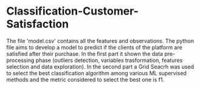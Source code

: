 # Classification-Customer-Satisfaction
The file 'model.csv' contains all the features and observations.
The python file aims to develop a model to predict if the clients of the platform are satisfied after their purchase.
In the first part it shown the data pre-processing phase (outliers detection, variables trasformation, features selection and data exploration). In the second part
a Grid Seacrh was used to select the best classification algorithm among various ML supervised methods and the metric considered to select the best one is f1.

